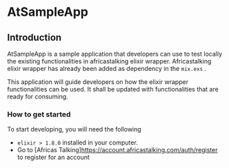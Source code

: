 # AtSampleApp

## Introduction

AtSampleApp is a sample application that developers can use to test locally the existing functionalities in africastalking elixir wrapper. Africastalking elixir wrapper has already been added as dependency in the `mix.exs` .

This application will guide developers on how the elixir wrapper functionalities can be used. It shall be updated with functionalities that are ready for consuming. 


### How to get started 
To start developing, you will need the following
 -  `elixir > 1.8.0` installed in your computer.
 - Go to [Africas Talking]<https://account.africastalking.com/auth/register> to register for an account
 
